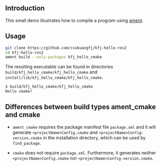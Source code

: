 
## Introduction

This small demo illustrates how to
compile a program using [ament][1].

## Usage

```.sh
git clone https://github.com/csukuangfj/kfj-hello-ros2
cd kfj-hello-ros2
ament build --only-packages kfj_hello_cmake
```

The resulting executable can be found
in directories `build/kfj_hello_cmake/kfj_hello_cmake`
and `install/lib/kfj_hello_cmake/kfj_hello_cmake`.

```.sh
$ build/kfj_hello_cmake/kfj_hello_cmake 
Hello cmake!
```

## Differences between build types ament_cmake and cmake
 - `ament_cmake` requires the package manifest file `package.xml` and it will generate
`<projectName>Config.cmake`
and `<projectName>Config-version.cmake` in the 
installation directory, which can
be used by `find_package`.

 - `cmake` does not require `package.xml`. Furthermore, it
generates neither
`<projectName>Config.cmake`
nor `<projectName>Config-version.cmake`.

[1]: https://github.com/ros2/ros2/wiki/Ament-Tutorial

